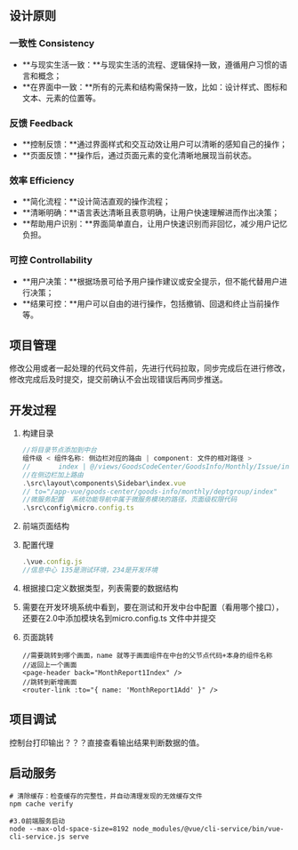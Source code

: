 ## 设计原则

### 一致性 Consistency

   - **与现实生活一致：**与现实生活的流程、逻辑保持一致，遵循用户习惯的语言和概念；
   - **在界面中一致：**所有的元素和结构需保持一致，比如：设计样式、图标和文本、元素的位置等。

### 反馈 Feedback

   - **控制反馈：**通过界面样式和交互动效让用户可以清晰的感知自己的操作；
   - **页面反馈：**操作后，通过页面元素的变化清晰地展现当前状态。

### 效率 Efficiency

   - **简化流程：**设计简洁直观的操作流程；
   - **清晰明确：**语言表达清晰且表意明确，让用户快速理解进而作出决策；
   - **帮助用户识别：**界面简单直白，让用户快速识别而非回忆，减少用户记忆负担。

### 可控 Controllability

   - **用户决策：**根据场景可给予用户操作建议或安全提示，但不能代替用户进行决策；
   - **结果可控：**用户可以自由的进行操作，包括撤销、回退和终止当前操作等。

## 项目管理

修改公用或者一起处理的代码文件前，先进行代码拉取，同步完成后在进行修改，修改完成后及时提交，提交前确认不会出现错误后再同步推送。

## 开发过程

1. 构建目录

   ```js
   //将目录节点添加到中台
   组件级 < 组件名称: 侧边栏对应的路由 | component: 文件的相对路径 >
   //       index | @/views/GoodsCodeCenter/GoodsInfo/Monthly/Issue/index
   //在侧边栏加上路由
   .\src\layout\components\Sidebar\index.vue
   // to="/app-vue/goods-center/goods-info/monthly/deptgroup/index"
   //微服务配置  系统功能导航中属于微服务模块的路径，页面级权限代码
   .\src\config\micro.config.ts
   ```

2. 前端页面结构

3. 配置代理

   ```js
   .\vue.config.js
   //信息中心 135是测试环境，234是开发环境
   ```

4. 根据接口定义数据类型，列表需要的数据结构

5. 需要在开发环境系统中看到，要在测试和开发中台中配置（看用哪个接口），还要在2.0中添加模块名到micro.config.ts 文件中并提交



1. 页面跳转

   ```vue
   //需要跳转到哪个画面，name 就等于画面组件在中台的父节点代码+本身的组件名称
   //返回上一个画面
   <page-header back="MonthReport1Index" />
   //跳转到新增画面
   <router-link :to="{ name: 'MonthReport1Add' }" />
   ```

## 项目调试

控制台打印输出？？？直接查看输出结果判断数据的值。

## 启动服务

```shell
# 清除缓存：检查缓存的完整性，并自动清理发现的无效缓存文件
npm cache verify

#3.0前端服务启动
node --max-old-space-size=8192 node_modules/@vue/cli-service/bin/vue-cli-service.js serve
```

